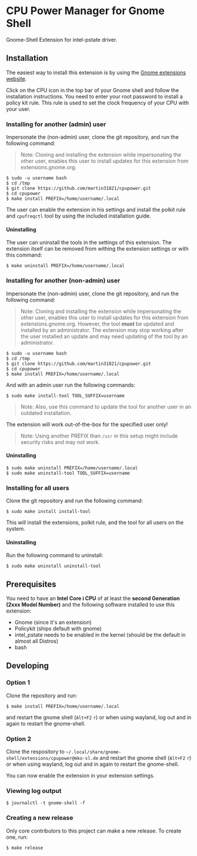 # CPU Power Manager for Gnome Shell

Gnome-Shell Extension for intel-pstate driver.

## Installation

The easiest way to install this extension is by using the
[Gnome extensions website](https://extensions.gnome.org/extension/945/cpu-power-manager/).

Click on the CPU icon in the top bar of your Gnome shell and follow the installation instructions.
You need to enter your root password to install a policy kit rule. This rule is used to set the clock
frequency of your CPU with your user.

### Installing for another (admin) user

Impersonate the (non-admin) user, clone the git repository, and run the following command:

> Note: Cloning and installing the extension while impersonating the other user, enables this user
>       to install updates for this extension from extensions.gnome.org.

```shell
$ sudo -u username bash
$ cd /tmp
$ git clone https://github.com/martin31821/cpupower.git
$ cd cpupower
$ make install PREFIX=/home/username/.local
```

The user can enable the extension in his settings and install the polkit rule and `cpufreqctl` tool by using the included installation guide.

#### Uninstalling

The user can uninstall the tools in the settings of this extension. The extension itself can be removed from withing the extension settings or with this command:

```shell
$ make uninstall PREFIX=/home/username/.local
```

### Installing for another (non-admin) user

Impersonate the (non-admin) user, clone the git repository, and run the following command:

> Note: Cloning and installing the extension while impersonating the other user, enables this user
>       to install updates for this extension from extensions.gnome.org. However, the tool **must**
>       be updated and installed by an administrator. The extension may stop working after the user
>       installed an update and may need updating of the tool by an administrator.

```shell
$ sudo -u username bash
$ cd /tmp
$ git clone https://github.com/martin31821/cpupower.git
$ cd cpupower
$ make install PREFIX=/home/username/.local
```

And with an admin user run the following commands:

```shell
$ sudo make install-tool TOOL_SUFFIX=username
```

> Note: Also, use this command to update the tool for another user in an outdated installation.

The extension will work out-of-the-box for the specified user only!

> Note: Using another PREFIX than `/usr` in this setup might include security risks and may not work.

#### Uninstalling

```shell
$ sudo make uninstall PREFIX=/home/username/.local
$ sudo make uninstall-tool TOOL_SUFFIX=username
```

### Installing for all users

Clone the git repository and run the following command:

```shell
$ sudo make install install-tool
```

This will install the extensions, polkit rule, and the tool for all users on the system.

#### Uninstalling

Run the following command to uninstall:

```shell
$ sudo make uninstall uninstall-tool
```

## Prerequisites

You need to have an **Intel Core i CPU** of at least the **second Generation (2xxx Model Number)** and the following
software installed to use this extension:

- Gnome (since it's an extension)
- Policykit (ships default with gnome)
- intel_pstate needs to be enabled in the kernel (should be the default in almost all Distros)
- bash

## Developing

### Option 1

Clone the repository and run:

```shell
$ make install PREFIX=/home/username/.local
```

and restart the gnome shell (`Alt+F2` `r`) or when using wayland, log out and in again to restart the gnome-shell.

### Option 2

Clone the respository to `~/.local/share/gnome-shell/extensions/cpupower@mko-sl.de` and restart the gnome shell (`Alt+F2` `r`) or when using wayland, log out and in again to restart the gnome-shell.

You can now enable the extension in your extension settings.

### Viewing log output

```shell
$ journalctl -t gnome-shell -f
```

### Creating a new release

Only core contributors to this project can make a new release. To create one, run:

```shell
$ make release
```
